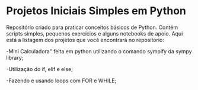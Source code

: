 # Projetos Iniciais Simples em Python
Repositório criado para praticar conceitos básicos de Python. Contém scripts simples, pequenos exercícios e alguns notebooks de apoio. 
Aqui está a listagem dos projetos que você encontrará no repositorio:

-Mini Calculadora" feita em python utilizando o comando sympify da sympy library;

-Utilização do if, elif e else;

-Fazendo e usando loops com FOR e WHILE;


